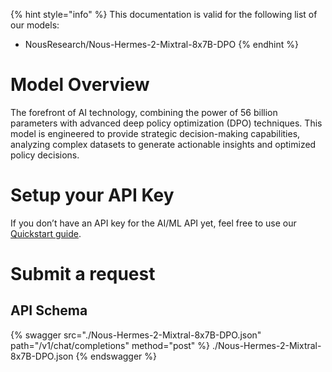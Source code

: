 [#references:start]: <> ({ "template": "openapi" })
{% hint style="info" %}
This documentation is valid for the following list of our models:
* NousResearch/Nous-Hermes-2-Mixtral-8x7B-DPO
{% endhint %}

# Model Overview
The forefront of AI technology, combining the power of 56 billion parameters with advanced deep policy optimization (DPO) techniques. This model is engineered to provide strategic decision-making capabilities, analyzing complex datasets to generate actionable insights and optimized policy decisions.

# Setup your API Key
If you don’t have an API key for the AI/ML API yet, feel free to use our [Quickstart guide](https://docs.aimlapi.com/quickstart/setting-up).

# Submit a request
## API Schema
{% swagger src="./Nous-Hermes-2-Mixtral-8x7B-DPO.json" path="/v1/chat/completions" method="post" %}
./Nous-Hermes-2-Mixtral-8x7B-DPO.json
{% endswagger %}

[#references:end]: <> ({})